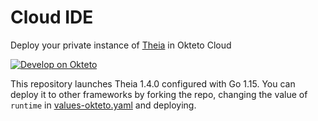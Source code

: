 # Cloud IDE

Deploy your private instance of [Theia](https://theia-ide.org/) in Okteto Cloud

[![Develop on Okteto](https://okteto.com/develop-okteto.svg)](https://cloud.okteto.com/deploy?repo)

This repository launches Theia 1.4.0 configured with Go 1.15. You can deploy it to other frameworks by forking the repo, changing the value of `runtime` in [values-okteto.yaml](values-okteto.yaml) and deploying.